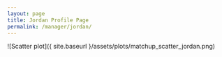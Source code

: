 ```yaml
---
layout: page
title: Jordan Profile Page
permalink: /manager/jordan/
---
```


![Scatter plot]({ site.baseurl }/assets/plots/matchup_scatter_jordan.png)
